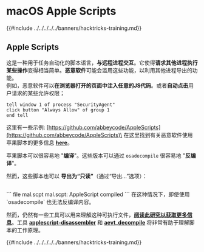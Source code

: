 # macOS Apple Scripts

{{#include ../../../../../banners/hacktricks-training.md}}

## Apple Scripts

这是一种用于任务自动化的脚本语言，**与远程进程交互**。它使得**请求其他进程执行某些操作**变得相当简单。**恶意软件**可能会滥用这些功能，以利用其他进程导出的功能。\
例如，恶意软件可以**在浏览器打开的页面中注入任意的JS代码**。或者**自动点击**用户请求的某些允许权限；
```applescript
tell window 1 of process "SecurityAgent"
click button "Always Allow" of group 1
end tell
```
这里有一些示例: [https://github.com/abbeycode/AppleScripts](https://github.com/abbeycode/AppleScripts)\
在这里找到有关恶意软件使用苹果脚本的更多信息 [**here**](https://www.sentinelone.com/blog/how-offensive-actors-use-applescript-for-attacking-macos/)。

苹果脚本可以很容易地 "**编译**"。这些版本可以通过 `osadecompile` 很容易地 "**反编译**"。

然而，这些脚本也可以 **导出为“只读”**（通过“导出...”选项）：

<figure><img src="https://github.com/carlospolop/hacktricks/raw/master/images/image%20(556).png" alt=""><figcaption></figcaption></figure>
```
file mal.scpt
mal.scpt: AppleScript compiled
```
在这种情况下，即使使用 `osadecompile` 也无法反编译内容。

然而，仍然有一些工具可以用来理解这种可执行文件，[**阅读此研究以获取更多信息**](https://labs.sentinelone.com/fade-dead-adventures-in-reversing-malicious-run-only-applescripts/)。工具 [**applescript-disassembler**](https://github.com/Jinmo/applescript-disassembler) 和 [**aevt_decompile**](https://github.com/SentineLabs/aevt_decompile) 将非常有助于理解脚本的工作原理。

{{#include ../../../../../banners/hacktricks-training.md}}
